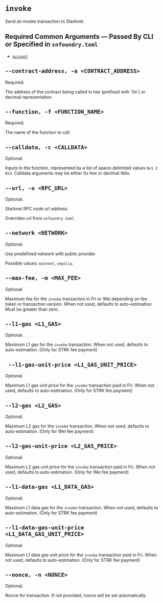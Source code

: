 # `invoke`
Send an invoke transaction to Starknet.

## Required Common Arguments — Passed By CLI or Specified in `snfoundry.toml`

* [`account`](./common.md#--account--a-account_name)

## `--contract-address, -a <CONTRACT_ADDRESS>`
Required.

The address of the contract being called in hex (prefixed with '0x') or decimal representation.

## `--function, -f <FUNCTION_NAME>`
Required.

The name of the function to call.

## `--calldata, -c <CALLDATA>`
Optional.

Inputs to the function, represented by a list of space-delimited values `0x1 2 0x3`.
Calldata arguments may be either 0x hex or decimal felts.

## `--url, -u <RPC_URL>`
Optional.

Starknet RPC node url address.

Overrides url from `snfoundry.toml`.

## `--network <NETWORK>`
Optional.

Use predefined network with public provider

Possible values: `mainnet`, `sepolia`.

## `--max-fee, -m <MAX_FEE>`
Optional.

Maximum fee for the `invoke` transaction in Fri or Wei depending on fee token or transaction version. When not used, defaults to auto-estimation. Must be greater than zero.

## `--l1-gas <L1_GAS>`
Optional.

Maximum L1 gas for the `invoke` transaction. When not used, defaults to auto-estimation. (Only for STRK fee payment)

## ` --l1-gas-unit-price <L1_GAS_UNIT_PRICE>`
Optional.

Maximum L1 gas unit price for the `invoke` transaction paid in Fri. When not used, defaults to auto-estimation. (Only for STRK fee payment)

## `--l2-gas <L2_GAS>`
Optional.

Maximum L2 gas for the `invoke` transaction. When not used, defaults to auto-estimation. (Only for Wei fee payment)

## `--l2-gas-unit-price <L2_GAS_PRICE>`
Optional.

Maximum L2 gas unit price for the `invoke` transaction paid in Fri. When not used, defaults to auto-estimation. (Only for Wei fee payment)

## `--l1-data-gas <L1_DATA_GAS>`
Optional.

Maximum L1 data gas for the `invoke` transaction. When not used, defaults to auto-estimation. (Only for STRK fee payment)

## `--l1-data-gas-unit-price <L1_DATA_GAS_UNIT_PRICE>`
Optional.

Maximum L1 data gas unit price for the `invoke` transaction paid in Fri. When not used, defaults to auto-estimation. (Only for STRK fee payment)

## `--nonce, -n <NONCE>`
Optional.

Nonce for transaction. If not provided, nonce will be set automatically.
